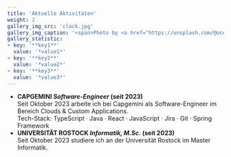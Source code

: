 ```yaml
---
title: 'Aktuelle Aktivitäten'
weight: 2
gallery_img_src: 'clock.jpg'
gallery_img_caption: '<span>Photo by <a href="https://unsplash.com/@oceanng?utm_source=unsplash&amp;utm_medium=referral&amp;utm_content=creditCopyText">Ocean Ng</a> on <a href="https://unsplash.com/s/photos/clock?utm_source=unsplash&amp;utm_medium=referral&amp;utm_content=creditCopyText">Unsplash</a></span>'
gallery_statistic:
- key: '**key1**'
  value: '*value1*'
- key: '**key2**'
  value: '*value2*'
- key: '**key3**'
  value: '*value3*'
---
```


* **CAPGEMINI *Software-Engineer* (seit 2023)**      
Seit Oktober 2023 arbeite ich bei Capgemini als Software-Engineer im Bereich Clouds & Custom Applications.      
Tech-Stack: TypeScript · Java · React · JavaScript · Jira · Git · Spring Framework
* **UNIVERSITÄT ROSTOCK *Informatik, M.Sc.* (seit 2023)**      
Seit Oktober 2023 studiere ich an der Universität Rostock im Master Informatik. 